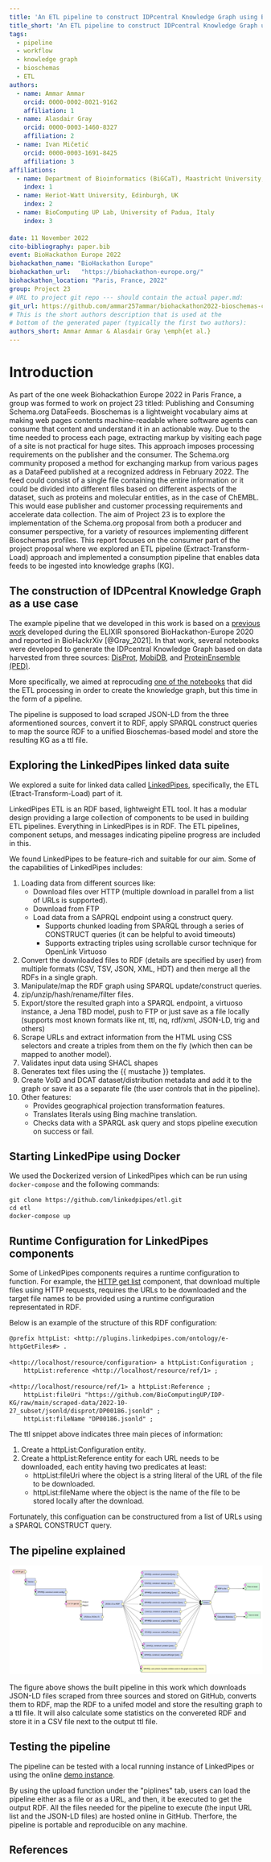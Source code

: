 ```yaml
---
title: 'An ETL pipeline to construct IDPcentral Knowledge Graph using Bioschemas JSON-LD data feeds'
title_short: 'An ETL pipeline to construct IDPcentral Knowledge Graph using Bioschemas JSON-LD data feeds'
tags:
  - pipeline
  - workflow
  - knowledge graph
  - bioschemas
  - ETL
authors:
  - name: Ammar Ammar
    orcid: 0000-0002-8021-9162
    affiliation: 1
  - name: Alasdair Gray
    orcid: 0000-0003-1460-8327
    affiliation: 2
  - name: Ivan Mičetić
    orcid: 0000-0003-1691-8425
    affiliation: 3
affiliations:
  - name: Department of Bioinformatics (BiGCaT), Maastricht University, The Netherlands
    index: 1
  - name: Heriot-Watt University, Edinburgh, UK
    index: 2
  - name: BioComputing UP Lab, University of Padua, Italy
    index: 3

date: 11 November 2022
cito-bibliography: paper.bib
event: BioHackathon Europe 2022
biohackathon_name: "BioHackathon Europe"
biohackathon_url:   "https://biohackathon-europe.org/"
biohackathon_location: "Paris, France, 2022"
group: Project 23
# URL to project git repo --- should contain the actual paper.md:
git_url: https://github.com/ammar257ammar/biohackathon2022-bioschemas-consumer
# This is the short authors description that is used at the
# bottom of the generated paper (typically the first two authors):
authors_short: Ammar Ammar & Alasdair Gray \emph{et al.}
---
```



<!--

The paper.md, bibtex and figure file can be found in this repo:

  https://github.com/ammar257ammar/biohackathon2022-bioschemas-consumer

To modify, please clone the repo. You can generate PDF of the paper by
pasting above link (or yours) in

  http://biohackrxiv.genenetwork.org/

-->

# Introduction

As part of the one week Biohackathion Europe 2022 in Paris France, a group was formed to work on project 23 titled: Publishing and Consuming Schema.org DataFeeds.
Bioschemas is a lightweight vocabulary aims at making web pages contents machine-readable where software agents can consume that content and understand it in an actionable way. Due to the time needed to process each page, extracting markup by visiting each page of a site is not practical for huge sites. This approach imposes processing requirements on the publisher and the consumer. 
The Schema.org community proposed a method for exchanging markup from various pages as a DataFeed published at a recognized address in February 2022. The feed could consist of a single file containing the entire information or it could be divided into different files based on different aspects of the dataset, such as proteins and molecular entities, as in the case of ChEMBL. This would ease publisher and customer processing requirements and accelerate data collection.
The aim of Project 23 is to explore the implementation of the Schema.org proposal from both a producer and consumer perspective, for a variety of resources implementing different Bioschemas profiles. This report focuses on the consumer part of the project proposal where we explored an ETL pipeline (Extract-Transform-Load) approach and implemented a consumption pipeline that enables data feeds to be ingested into knowledge graphs (KG).


<!--
# Results
-->

## The construction of IDPcentral Knowledge Graph as a use case

The example pipeline that we developed in this work is based on a [previous work](https://github.com/BioComputingUP/IDP-KG) developed during the ELIXIR sponsored BioHackathon-Europe 2020 and reported in BioHackrXiv [@Gray_2021].
In that work, several notebooks were developed to generate the IDPcentral Knowledge Graph based on data harvested from three sources: 
[DisProt](https://disprot.org/), [MobiDB](https://mobidb.org/), and [ProteinEnsemble (PED)](https://proteinensemble.org/).

More specifically, we aimed at reprocuding [one of the notebooks](https://github.com/BioComputingUP/IDP-KG/blob/main/notebooks/ETLProcess.ipynb) that did the ETL processing in order to create the knowledge graph, but this time in the form of a pipeline.

The pipeline is supposed to load scraped JSON-LD from the three aformentioned sources, convert it to RDF, apply SPARQL construct queries to map the source RDF to a unified Bioschemas-based model and store the resulting KG as a ttl file.

## Exploring the LinkedPipes linked data suite

We explored a suite for linked data called [LinkedPipes](https://etl.linkedpipes.com/), specifically, the ETL (Etract-Transform-Load) part of it.

LinkedPipes ETL is an RDF based, lightweight ETL tool. It has a modular design providing a large collection of components to be used in building ETL pipelines.
Everything in LinkedPipes is in RDF. The ETL pipelines, component setups, and messages indicating pipeline progress are included in this. 

We found LinkedPipes to be feature-rich and suitable for our aim. Some of the capabilities of LinkedPipes includes:

1. Loading data from different sources like: 
	- Download files over HTTP (multiple download in parallel from a list of URLs is supported).
	- Download from FTP
	- Load data from a SAPRQL endpoint using a construct query.
		- Supports chunked loading from SPARQL through a series of CONSTRUCT queries (it can be helpful to avoid timeouts) 
		- Supports extracting triples using scrollable cursor technique for OpenLink Virtuoso
1. Convert the downloaded files to RDF (details are specified by user) from multiple formats (CSV, TSV, JSON, XML, HDT) and then merge all the RDFs in a single graph.
1. Manipulate/map the RDF graph using SPARQL update/construct queries.
1. zip/unzip/hash/rename/filter files.
1. Export/store the resulted graph into a SPARQL endpoint, a virtuoso instance, a Jena TBD model, push to FTP or just save as a file locally (supports most known formats like nt, ttl, nq, rdf/xml, JSON-LD, trig and others)
1. Scrape URLs and extract information from the HTML using CSS selectors and create a triples from them on the fly (which then can be mapped to another model).
1. Validates input data using SHACL shapes
1. Generates text files using the {{ mustache }} templates.
1. Create VoID and DCAT dataset/distribution metadata and add it to the graph or save it as a separate file (the user controls that in the pipeline).
1. Other features:
	- Provides geographical projection transformation features.
	- Translates literals using Bing machine translation.
	- Checks data with a SPARQL ask query and stops pipeline execution on success or fail.


## Starting LinkedPipe using Docker

We used the Dockerized version of LinkedPipes which can be run using ```docker-compose``` and the following commands:

```
git clone https://github.com/linkedpipes/etl.git
cd etl
docker-compose up
```

## Runtime Configuration for LinkedPipes components

Some of LinkedPipes components requires a runtime configuration to function. For example, the [HTTP get list](https://etl.linkedpipes.com/components/e-httpgetfiles) component, that download multiple files using HTTP requests, requires the URLs to be downloaded and the target file names to be provided using a runtime configuration representated in RDF.

Below is an example of the structure of this RDF configuration:

```
@prefix httpList: <http://plugins.linkedpipes.com/ontology/e-httpGetFiles#> .

<http://localhost/resource/configuration> a httpList:Configuration ;
    httpList:reference <http://localhost/resource/ref/1> ;

<http://localhost/resource/ref/1> a httpList:Reference ;
    httpList:fileUri "https://github.com/BioComputingUP/IDP-KG/raw/main/scraped-data/2022-10-27_subset/jsonld/disprot/DP00186.jsonld" ;
    httpList:fileName "DP00186.jsonld" ;
```

The ttl snippet above indicates three main pieces of information:

1. Create a httpList:Configuration entity.
1. Create a httpList:Reference entity for each URL needs to be downloaded, each entity having two predicates at least:
	- httpList:fileUri where the object is a string literal of the URL of the file to be downloaded.
	- httpList:fileName where the object is the name of the file to be stored locally after the download.
	
Fortunately, this configuation can be constructured from a list of URLs using a SPARQL CONSTRUCT query.

## The pipeline explained

![An overview of the developed pipeline using  \label{fig}](./figures/the-pipeline.png)


The figure above shows the built pipeline in this work which downloads JSON-LD files scraped from three sources and stored on GitHub, converts them to RDF, map the RDF to a unifed model and store the resulting graph to a ttl file. It will also calculate some statistics on the convereted RDF and store it in a CSV file next to the output ttl file.


## Testing the pipeline

The pipeline can be tested with a local running instance of LinkedPipes or using the online [demo instance](https://demo.etl.linkedpipes.com/).

By using the upload function under the "piplines" tab, users can load the pipeline either as a file or as a URL, and then, it be executed to get the output RDF. All the files needed for the pipeline to execute (the input URL list and the JSON-LD files) are hosted online in GitHub. Therfore, the pipeline is portable and reproducible on any machine.
 

## References
